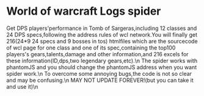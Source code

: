 # World of warcraft Logs spider
Get DPS players'performance in Tomb of Sargeras,including 12 classes and 24 DPS specs,following the address rules of wcl network.You will finally get 216(24*9 24 specs and 9 bosses in tos) htmlfiles which are the sourcecode of wcl page for one class and one of its spec,containing the top100 players's gears,talents,damage and other information,and 216 excels for these information(ID,dps,two legendary gears,etc).\n
The spider works with phantomJS and you should change the phantomJS address when you want spider work.\n
To overcome some annoying bugs,the code is not so clear and may be confusing.\n
MAY NOT UPDATE FOREVER!(but you can take it and use it)\n
